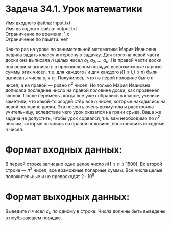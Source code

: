 # Задача 34.1. Урок математики
Имя входного файла: input.txt  
Имя выходного файла: output.txt  
Ограничение по времени: 1 с  
Ограничение по памяти: нет

Как-то раз на уроке по занимательной математике Мария Ивановна решила задать классу интересную задачку. Для этого на левой части доски она выписала $n$ целых чисел $a_1, a_2, \dots , a_n$. На правой части доски она решила выписать в произвольном порядке всевозможные парные суммы этих чисел, т.е. для каждого $i$ и для каждого $j (1 \le i, j \le n)$ были выписаны числа $a_i + a_j$. Получилось, что на левой половине было $n$ чисел, а на правой — ровно $n^2$ чисел. Но только Мария Ивановна дописала последнее число на правой половине доски, как прозвенел звонок. После перемены, когда все уже собрались в классе, ученики заметили, что какой-то злодей стёр все $n$ чисел, которые находились на левой половине доски. Эта новость очень возмутила и расстроила учительницу, вследствие чего урок оказался на грани срыва. Ваша же задача не допустить, чтобы урок сорвался, т.е. вам необходимо по $n^2$ числам, которые остались на правой половине, восстановить исходные $n$ чисел.

# Формат входных данных:

В первой строке записано одно целое число $n (1 \le n \le 1500)$. Во второй строке — $n^2$ чисел, все возможные попарные суммы.
Все числа целые положительные и не превосходят $2 \cdot 10^9$.

# Формат выходных данных:

Выведите $n$ чисел $a_i$, по одному в строке. Числа должны быть выведены в неубывающем порядке.